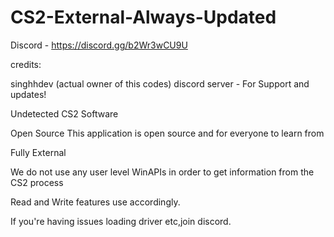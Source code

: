 # CS2-External-Always-Updated

Discord - https://discord.gg/b2Wr3wCU9U

credits:

singhhdev (actual owner of this codes)
discord server - For Support and updates!

Undetected CS2 Software

Open Source This application is open source and for everyone to learn from

Fully External

We do not use any user level WinAPIs in order to get information from the CS2 process


Read and Write features use accordingly.

If you're having issues loading driver etc,join discord.
